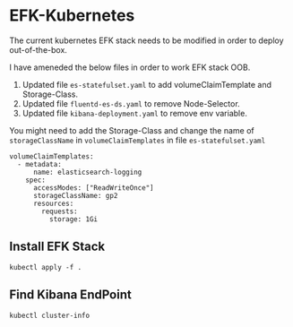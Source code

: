 # EFK-Kubernetes

The current kubernetes EFK stack needs to be modified in order to deploy out-of-the-box.

I have ameneded the below files in order to work EFK stack OOB.

1. Updated file `es-statefulset.yaml` to add volumeClaimTemplate and Storage-Class.
2. Updated file `fluentd-es-ds.yaml` to remove Node-Selector.
3. Updated file `kibana-deployment.yaml` to remove env variable.

You might need to add the Storage-Class and change the name of `storageClassName` in `volumeClaimTemplates` in file `es-statefulset.yaml`

```
volumeClaimTemplates:
  - metadata:
      name: elasticsearch-logging
    spec:
      accessModes: ["ReadWriteOnce"]
      storageClassName: gp2
      resources:
        requests:
          storage: 1Gi
```

## Install EFK Stack

`kubectl apply -f .`

## Find Kibana EndPoint

`kubectl cluster-info`